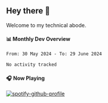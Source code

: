 ## Hey there 👋

Welcome to my technical abode.

#### 📊 Monthly Dev Overview
<!--START_SECTION:waka-->

```txt
From: 30 May 2024 - To: 29 June 2024

No activity tracked
```

<!--END_SECTION:waka-->

#### 🎧 Now Playing

[![spotify-github-profile](https://spotify-github-profile.vercel.app/api/view?uid=james2mid&cover_image=true&theme=natemoo-re)](https://open.spotify.com/user/james2mid?si=2b3baf2b09cb499e)
